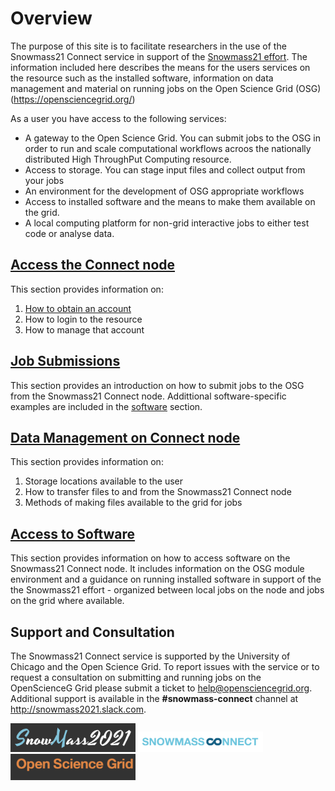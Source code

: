# Overview

The purpose of this site is to facilitate researchers in the use of the Snowmass21 Connect service in support of the [Snowmass21 effort](https://snowmass21.org/). The information included here describes the means for the users services on the resource such as the installed software, information on data management and material on running jobs on the Open Science Grid (OSG) (https://opensciencegrid.org/)

As a user you have access to the following services:

* A gateway to the Open Science Grid. You can submit jobs to the OSG in order to run and scale computational workflows acroos the nationally distributed High ThroughPut Computing resource.
* Access to storage. You can stage input files and collect output from your jobs
* An environment for the development of OSG appropriate workflows
* Access to installed software and the means to make them available on the grid.
* A local computing platform for non-grid interactive jobs to either test code or analyse data. 
  
## [Access the Connect node](accounting.md)

This section provides information on:

1. [How to obtain an account](accounting.md#Obtain-an-account)
2. How to login to the resource
3. How to manage that account  

## [Job Submissions](job_submission.md)

This section provides an introduction on how to submit jobs to the OSG from the Snowmass21 Connect node. Addittional software-specific examples are included in the [software](#Access-to-Software) section.

## [Data Management on Connect node](data_management_main.md)

This section provides information on:

1. Storage locations available to the user
2. How to transfer files to and from the Snowmass21 Connect node
3. Methods of making files available to the grid for jobs
                   
## [Access to Software](software.md)

This section provides information on how to access software on the Snowmass21 Connect node. It includes information on the OSG module environment and a guidance on  running installed software in support of the the Snowmass21 effort - organized between local jobs on the node and jobs on the grid where available.

## Support and Consultation

The Snowmass21 Connect service is supported by the University of Chicago and the Open Science Grid. To report issues with the service or to request a consultation on submitting and running jobs on the OpenScienceG Grid please submit a ticket to <help@opensciencegrid.org>. Additional support is available in the **#snowmass-connect** channel at http://snowmass2021.slack.com.

<img src="snowmass2021_logo.png" alt="snowmass21" width="200"/>
<img src="snowmass-connect-logo.png" alt="snowmass21connect" width="200"/>
<img src="osg_logo2.png" alt="osg" width="200"/>


